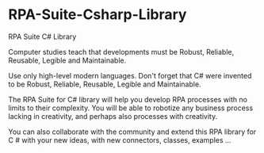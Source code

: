 # RPA-Suite-Csharp-Library
RPA Suite C# Library

Computer studies teach that developments must be Robust, Reliable, Reusable, Legible and Maintainable.

Use only high-level modern languages. Don't forget that C# were invented to be Robust, Reliable, Reusable, Legible and Maintainable.

The RPA Suite for C# library will help you develop RPA processes with no limits to their complexity. You will be able to robotize any business process lacking in creativity, and perhaps also processes with creativity.

You can also collaborate with the community and extend this RPA library for C # with your new ideas, with new connectors, classes, examples ...
